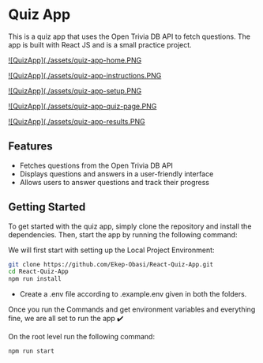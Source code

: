 # Quiz App

This is a quiz app that uses the Open Trivia DB API to fetch questions. The app is built with React JS and is a small practice project.

[![QuizApp](./assets/quiz-app-home.PNG](https://github.com/Ekep-Obasi/React-Quiz-App)

[![QuizApp](./assets/quiz-app-instructions.PNG](https://github.com/Ekep-Obasi/React-Quiz-App)

[![QuizApp](./assets/quiz-app-setup.PNG](https://github.com/Ekep-Obasi/React-Quiz-App)

[![QuizApp](./assets/quiz-app-quiz-page.PNG](https://github.com/Ekep-Obasi/React-Quiz-App)

[![QuizApp](./assets/quiz-app-results.PNG](https://github.com/Ekep-Obasi/React-Quiz-App)


## Features

* Fetches questions from the Open Trivia DB API
* Displays questions and answers in a user-friendly interface
* Allows users to answer questions and track their progress

## Getting Started

To get started with the quiz app, simply clone the repository and install the dependencies. Then, start the app by running the following command:

We will first start with setting up the Local Project Environment:

```sh
git clone https://github.com/Ekep-Obasi/React-Quiz-App.git
cd React-Quiz-App
npm run install
```

 - Create a .env file  according to .example.env given in both the folders.

Once you run the Commands and get environment variables and everything fine, we are all set to run the app ✔️

On the root level run the following command:

```sh
npm run start
```
